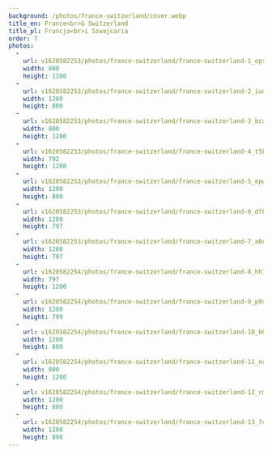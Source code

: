 ```yaml
---
background: /photos/france-switzerland/cover.webp
title_en: France<br>& Switzerland
title_pl: Francja<br>i Szwajcaria
order: 7
photos:
  -
    url: v1620582253/photos/france-switzerland/france-switzerland-1_opsug6.jpg
    width: 800
    height: 1200
  -
    url: v1620582253/photos/france-switzerland/france-switzerland-2_iuq7xd.jpg
    width: 1200
    height: 800
  -
    url: v1620582253/photos/france-switzerland/france-switzerland-3_bcanub.jpg
    width: 800
    height: 1200
  -
    url: v1620582253/photos/france-switzerland/france-switzerland-4_t5kjlv.jpg
    width: 792
    height: 1200
  -
    url: v1620582253/photos/france-switzerland/france-switzerland-5_epwohr.jpg
    width: 1200
    height: 800
  -
    url: v1620582253/photos/france-switzerland/france-switzerland-6_dfbjzh.jpg
    width: 1200
    height: 797
  -
    url: v1620582253/photos/france-switzerland/france-switzerland-7_a0crbu.jpg
    width: 1200
    height: 797
  -
    url: v1620582254/photos/france-switzerland/france-switzerland-8_hh1rzx.jpg
    width: 797
    height: 1200
  -
    url: v1620582254/photos/france-switzerland/france-switzerland-9_p9sjfx.jpg
    width: 1200
    height: 799
  -
    url: v1620582254/photos/france-switzerland/france-switzerland-10_b6a8rj.jpg
    width: 1200
    height: 800
  -
    url: v1620582254/photos/france-switzerland/france-switzerland-11_ncqvjp.jpg
    width: 800
    height: 1200
  -
    url: v1620582254/photos/france-switzerland/france-switzerland-12_rmgfpo.jpg
    width: 1200
    height: 800
  -
    url: v1620582254/photos/france-switzerland/france-switzerland-13_fc2a0j.jpg
    width: 1200
    height: 898
---
```

